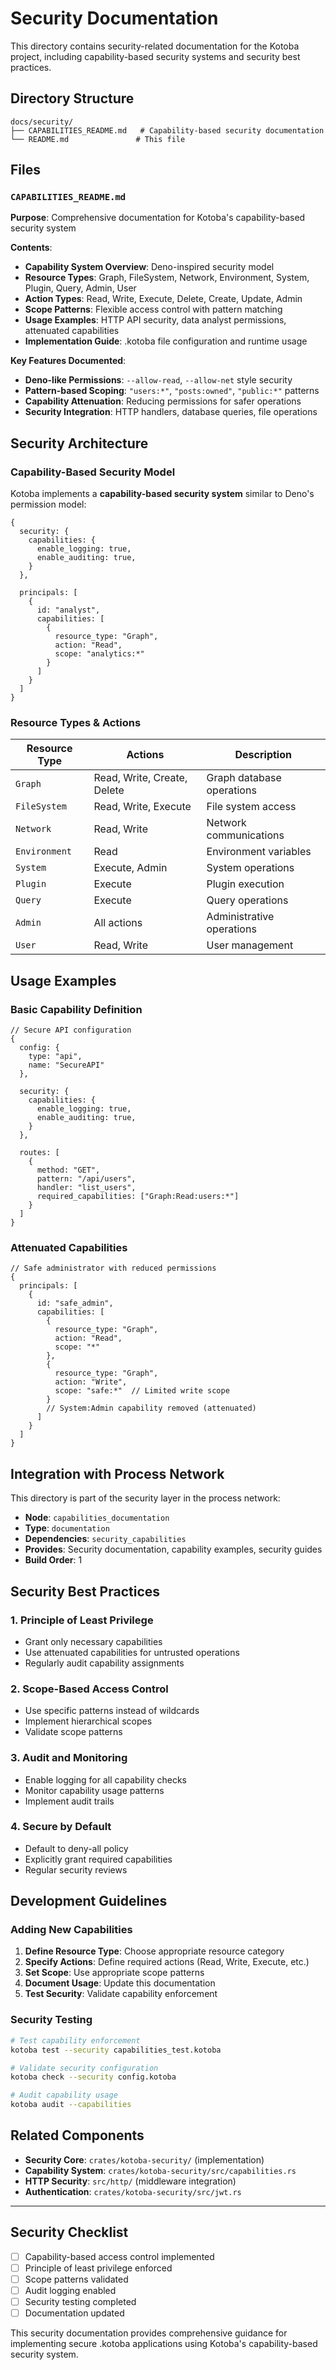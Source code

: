 # Security Documentation

This directory contains security-related documentation for the Kotoba project, including capability-based security systems and security best practices.

## Directory Structure

```
docs/security/
├── CAPABILITIES_README.md   # Capability-based security documentation
└── README.md               # This file
```

## Files

### `CAPABILITIES_README.md`
**Purpose**: Comprehensive documentation for Kotoba's capability-based security system

**Contents**:
- **Capability System Overview**: Deno-inspired security model
- **Resource Types**: Graph, FileSystem, Network, Environment, System, Plugin, Query, Admin, User
- **Action Types**: Read, Write, Execute, Delete, Create, Update, Admin
- **Scope Patterns**: Flexible access control with pattern matching
- **Usage Examples**: HTTP API security, data analyst permissions, attenuated capabilities
- **Implementation Guide**: .kotoba file configuration and runtime usage

**Key Features Documented**:
- **Deno-like Permissions**: `--allow-read`, `--allow-net` style security
- **Pattern-based Scoping**: `"users:*"`, `"posts:owned"`, `"public:*"` patterns
- **Capability Attenuation**: Reducing permissions for safer operations
- **Security Integration**: HTTP handlers, database queries, file operations

## Security Architecture

### Capability-Based Security Model

Kotoba implements a **capability-based security system** similar to Deno's permission model:

```jsonnet
{
  security: {
    capabilities: {
      enable_logging: true,
      enable_auditing: true,
    }
  },

  principals: [
    {
      id: "analyst",
      capabilities: [
        {
          resource_type: "Graph",
          action: "Read",
          scope: "analytics:*"
        }
      ]
    }
  ]
}
```

### Resource Types & Actions

| Resource Type | Actions | Description |
|---------------|---------|-------------|
| `Graph` | Read, Write, Create, Delete | Graph database operations |
| `FileSystem` | Read, Write, Execute | File system access |
| `Network` | Read, Write | Network communications |
| `Environment` | Read | Environment variables |
| `System` | Execute, Admin | System operations |
| `Plugin` | Execute | Plugin execution |
| `Query` | Execute | Query operations |
| `Admin` | All actions | Administrative operations |
| `User` | Read, Write | User management |

## Usage Examples

### Basic Capability Definition

```jsonnet
// Secure API configuration
{
  config: {
    type: "api",
    name: "SecureAPI"
  },

  security: {
    capabilities: {
      enable_logging: true,
      enable_auditing: true,
    }
  },

  routes: [
    {
      method: "GET",
      pattern: "/api/users",
      handler: "list_users",
      required_capabilities: ["Graph:Read:users:*"]
    }
  ]
}
```

### Attenuated Capabilities

```jsonnet
// Safe administrator with reduced permissions
{
  principals: [
    {
      id: "safe_admin",
      capabilities: [
        {
          resource_type: "Graph",
          action: "Read",
          scope: "*"
        },
        {
          resource_type: "Graph",
          action: "Write",
          scope: "safe:*"  // Limited write scope
        }
        // System:Admin capability removed (attenuated)
      ]
    }
  ]
}
```

## Integration with Process Network

This directory is part of the security layer in the process network:

- **Node**: `capabilities_documentation`
- **Type**: `documentation`
- **Dependencies**: `security_capabilities`
- **Provides**: Security documentation, capability examples, security guides
- **Build Order**: 1

## Security Best Practices

### 1. Principle of Least Privilege
- Grant only necessary capabilities
- Use attenuated capabilities for untrusted operations
- Regularly audit capability assignments

### 2. Scope-Based Access Control
- Use specific patterns instead of wildcards
- Implement hierarchical scopes
- Validate scope patterns

### 3. Audit and Monitoring
- Enable logging for all capability checks
- Monitor capability usage patterns
- Implement audit trails

### 4. Secure by Default
- Default to deny-all policy
- Explicitly grant required capabilities
- Regular security reviews

## Development Guidelines

### Adding New Capabilities

1. **Define Resource Type**: Choose appropriate resource category
2. **Specify Actions**: Define required actions (Read, Write, Execute, etc.)
3. **Set Scope**: Use appropriate scope patterns
4. **Document Usage**: Update this documentation
5. **Test Security**: Validate capability enforcement

### Security Testing

```bash
# Test capability enforcement
kotoba test --security capabilities_test.kotoba

# Validate security configuration
kotoba check --security config.kotoba

# Audit capability usage
kotoba audit --capabilities
```

## Related Components

- **Security Core**: `crates/kotoba-security/` (implementation)
- **Capability System**: `crates/kotoba-security/src/capabilities.rs`
- **HTTP Security**: `src/http/` (middleware integration)
- **Authentication**: `crates/kotoba-security/src/jwt.rs`

---

## Security Checklist

- [ ] Capability-based access control implemented
- [ ] Principle of least privilege enforced
- [ ] Scope patterns validated
- [ ] Audit logging enabled
- [ ] Security testing completed
- [ ] Documentation updated

This security documentation provides comprehensive guidance for implementing secure .kotoba applications using Kotoba's capability-based security system.
